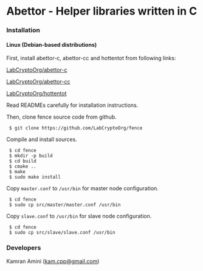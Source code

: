 # Abettor - Helper libraries written in C

### Installation
#### Linux (Debian-based distributions)
First, install abettor-c, abettor-cc and hottentot from following links:

[LabCryptoOrg/abettor-c](https://github.com/LabCryptoOrg/abettor-c)

[LabCryptoOrg/abettor-cc](https://github.com/LabCryptoOrg/abettor-cc)

[LabCryptoOrg/hottentot](https://github.com/LabCryptoOrg/hottentot)


Read READMEs carefully for installation instructions.

Then, clone fence source code from github.

```shell
 $ git clone https://github.com/LabCryptoOrg/fence
```

Compile and install sources.

```shell
 $ cd fence
 $ mkdir -p build
 $ cd build
 $ cmake ..
 $ make
 $ sudo make install
```

Copy `master.conf` to `/usr/bin` for master node configuration.

```shell
 $ cd fence
 $ sudo cp src/master/master.conf /usr/bin
```

Copy `slave.conf` to `/usr/bin` for slave node configuration.

```shell
 $ cd fence
 $ sudo cp src/slave/slave.conf /usr/bin
```

### Developers

Kamran Amini  (kam.cpp@gmail.com)
